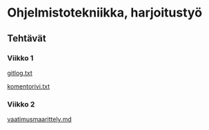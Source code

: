 # Ohjelmistotekniikka, harjoitustyö

## Tehtävät

### Viikko 1

[gitlog.txt](https://github.com/jmorrisv/ot-harjoitustyo/blob/main/laskarit/viikko1/gitlog.txt)

[komentorivi.txt](https://github.com/jmorrisv/ot-harjoitustyo/blob/main/laskarit/viikko1/komentorivi.txt)

### Viikko 2

[vaatimusmaarittely.md](https://github.com/jmorrisv/ot-harjoitustyo/blob/main/dokumentaatio/vaatimusmaarittely.md)
